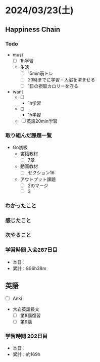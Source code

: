 # 2024/03/23(土)

## Happiness Chain

### Todo

- must
  - [ ] 1h学習
  - 生活
    - [ ] 15min筋トレ
    - [ ] 23時までに学習・入浴を済ませる
    - [ ] 1日の摂取カロリーを守る
- want
  - [ ] + 1h学習
  - [ ] + 1h学習
  - [ ] 英語20min学習

### 取り組んだ課題一覧

- Go初級
  - 書籍教材
    - [ ] 7章
  - 動画教材
    - [ ] セクション16
  - アウトプット課題
    - [ ] 2のマージ
    - [ ] 3

### わかったこと

### 感じたこと

### 次やること

### 学習時間 入会287日目

- 本日：
- 累計：896h38m

## 英語

- [ ] Anki
- 大岩英語長文
  - [ ] 第8講復習
  - [ ] 第9講

### 学習時間 202日目

- 本日：
- 累計：約169h
